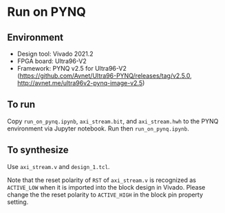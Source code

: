 Run on PYNQ
====================

Environment
--------------------

- Design tool: Vivado 2021.2
- FPGA board: Ultra96-V2
- Framework: PYNQ v2.5 for Ultra96-V2 (https://github.com/Avnet/Ultra96-PYNQ/releases/tag/v2.5.0, http://avnet.me/ultra96v2-pynq-image-v2.5)

To run
--------------------

Copy `run_on_pynq.ipynb`, `axi_stream.bit`, and `axi_stream.hwh` to the PYNQ environment via Jupyter notebook. Run then `run_on_pynq.ipynb`.


To synthesize
--------------------

Use `axi_stream.v` and `design_1.tcl`.

Note that the reset polarity of `RST` of `axi_stream.v` is recognized as `ACTIVE_LOW` when it is imported into the block design in Vivado.
Please change the the reset polarity to `ACTIVE_HIGH` in the block pin property setting.
